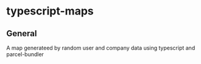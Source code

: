 # typescript-maps

## General

A map generateed by random user and company data using typescript and parcel-bundler
